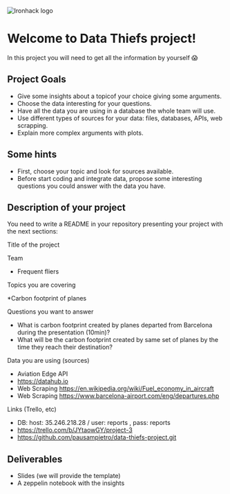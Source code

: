 
![Ironhack logo](https://i.imgur.com/1QgrNNw.png)

# Welcome to Data Thiefs project!

In this project you will need to get all the information by yourself :scream: 

## Project Goals

* Give some insights about a topicof your choice giving some arguments.
* Choose the data interesting for your questions. 
* Have all the data you are using in a database the whole team will use.
* Use different types of sources for your data: files, databases, APIs, web scrapping.
* Explain more complex arguments with plots.


## Some hints
* First, choose your topic and look for sources available.
* Before start coding and integrate data, propose some interesting questions you could answer with the data you have.

## Description of your project

You need to write a README in your repository presenting your project with the next sections:

Title of the project

Team
* Frequent fliers

Topics you are covering

*Carbon footprint of planes

Questions you want to answer
* What is carbon footprint created by planes departed from Barcelona during the presentation (10min)?
* What will be the carbon footprint created by same set of planes by the time they reach their destination?

Data you are using (sources)
* Aviation Edge API
* https://datahub.io
* Web Scraping https://en.wikipedia.org/wiki/Fuel_economy_in_aircraft
* Web Scraping https://www.barcelona-airport.com/eng/departures.php

Links (Trello, etc)
* DB: host: 35.246.218.28 / user: reports , pass: reports
* https://trello.com/b/JYtaowGY/project-3
* https://github.com/pausampietro/data-thiefs-project.git

## Deliverables
* Slides (we will provide the template)
* A zeppelin notebook with the insights
